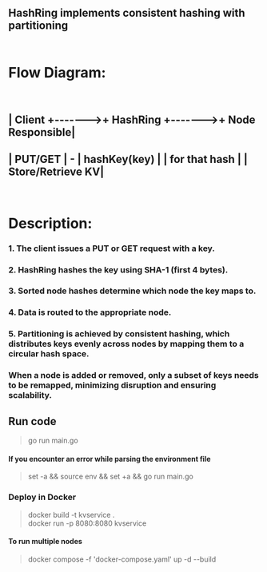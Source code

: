 ## HashRing implements consistent hashing with partitioning </br></br>

# **Flow Diagram:**
</br>

## | Client    +------->+ HashRing      +------->+ Node Responsible|

## | PUT/GET   |  -      | hashKey(key)  |        | for that hash   |          | Store/Retrieve KV|

</br>                                  

# Description:
### 1. The client issues a PUT or GET request with a key.
### 2. HashRing hashes the key using SHA-1 (first 4 bytes).
### 3. Sorted node hashes determine which node the key maps to.
### 4. Data is routed to the appropriate node.
### 5. Partitioning is achieved by consistent hashing, which distributes keys evenly across nodes by mapping them to a circular hash space. </br>
###    When a node is added or removed, only a subset of keys needs to be remapped, minimizing disruption and ensuring scalability.

## Run code 
> go run main.go
#### If you encounter an error while parsing the environment file

> set -a && source env && set +a && go run main.go

### Deploy in Docker
> docker build -t kvservice . </br>
> docker run -p 8080:8080 kvservice

#### To run multiple nodes   
> docker compose -f 'docker-compose.yaml' up -d --build